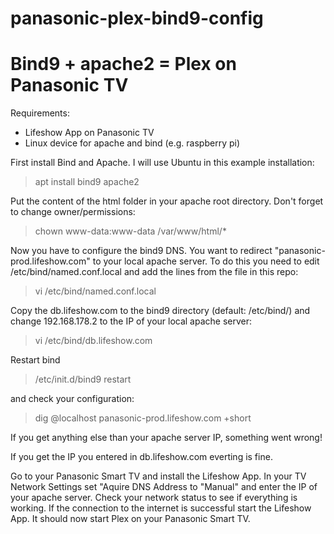 # panasonic-plex-bind9-config
# Bind9 + apache2 = Plex on Panasonic TV
Requirements:
- Lifeshow App on Panasonic TV
- Linux device for apache and bind (e.g. raspberry pi)

First install Bind and Apache. I will use Ubuntu in this example installation:

> apt install bind9 apache2


Put the content of the html folder in your apache root directory. Don't forget to change owner/permissions:

> chown www-data:www-data /var/www/html/*


Now you have to configure the bind9 DNS. You want to redirect "panasonic-prod.lifeshow.com" to your local apache server. To do this you need to edit /etc/bind/named.conf.local and add the lines from the file in this repo:

> vi /etc/bind/named.conf.local


Copy the db.lifeshow.com to the bind9 directory (default: /etc/bind/) and change 192.168.178.2 to the IP of your local apache server:

> vi /etc/bind/db.lifeshow.com

Restart bind

> /etc/init.d/bind9 restart

and check your configuration:

> dig @localhost panasonic-prod.lifeshow.com +short

If you get anything else than your apache server IP, something went wrong!


If you get the IP you entered in db.lifeshow.com everting is fine.


Go to your Panasonic Smart TV and install the Lifeshow App.
In your TV Network Settings set "Aquire DNS Address to "Manual" and enter the IP of your apache server. Check your network status to see if everything is working. If the connection to the internet is successful start the Lifeshow App. 
It should now start Plex on your Panasonic Smart TV.
